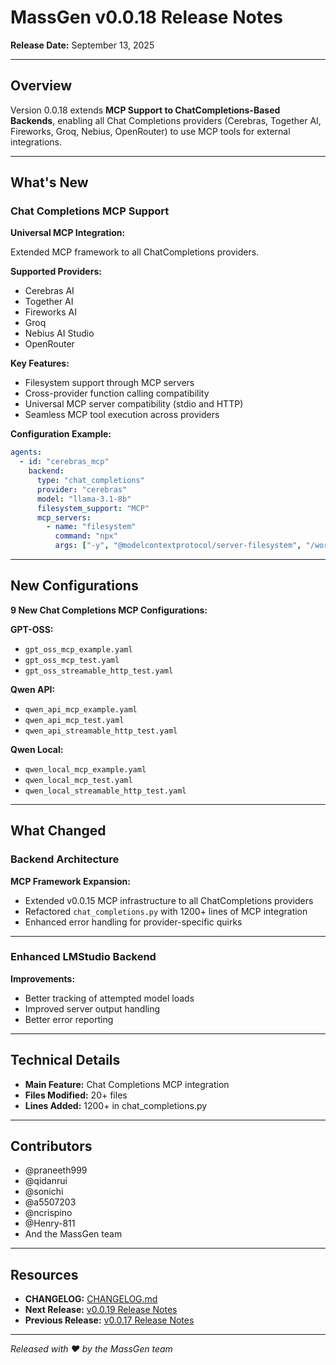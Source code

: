 # MassGen v0.0.18 Release Notes

**Release Date:** September 13, 2025

---

## Overview

Version 0.0.18 extends **MCP Support to ChatCompletions-Based Backends**, enabling all Chat Completions providers (Cerebras, Together AI, Fireworks, Groq, Nebius, OpenRouter) to use MCP tools for external integrations.

---

## What's New

### Chat Completions MCP Support

**Universal MCP Integration:**

Extended MCP framework to all ChatCompletions providers.

**Supported Providers:**
- Cerebras AI
- Together AI
- Fireworks AI
- Groq
- Nebius AI Studio
- OpenRouter

**Key Features:**
- Filesystem support through MCP servers
- Cross-provider function calling compatibility
- Universal MCP server compatibility (stdio and HTTP)
- Seamless MCP tool execution across providers

**Configuration Example:**
```yaml
agents:
  - id: "cerebras_mcp"
    backend:
      type: "chat_completions"
      provider: "cerebras"
      model: "llama-3.1-8b"
      filesystem_support: "MCP"
      mcp_servers:
        - name: "filesystem"
          command: "npx"
          args: ["-y", "@modelcontextprotocol/server-filesystem", "/workspace"]
```

---

## New Configurations

**9 New Chat Completions MCP Configurations:**

**GPT-OSS:**
- `gpt_oss_mcp_example.yaml`
- `gpt_oss_mcp_test.yaml`
- `gpt_oss_streamable_http_test.yaml`

**Qwen API:**
- `qwen_api_mcp_example.yaml`
- `qwen_api_mcp_test.yaml`
- `qwen_api_streamable_http_test.yaml`

**Qwen Local:**
- `qwen_local_mcp_example.yaml`
- `qwen_local_mcp_test.yaml`
- `qwen_local_streamable_http_test.yaml`

---

## What Changed

### Backend Architecture

**MCP Framework Expansion:**
- Extended v0.0.15 MCP infrastructure to all ChatCompletions providers
- Refactored `chat_completions.py` with 1200+ lines of MCP integration
- Enhanced error handling for provider-specific quirks

---

### Enhanced LMStudio Backend

**Improvements:**
- Better tracking of attempted model loads
- Improved server output handling
- Better error reporting

---

## Technical Details

- **Main Feature:** Chat Completions MCP integration
- **Files Modified:** 20+ files
- **Lines Added:** 1200+ in chat_completions.py

---

## Contributors

- @praneeth999
- @qidanrui
- @sonichi
- @a5507203
- @ncrispino
- @Henry-811
- And the MassGen team

---

## Resources

- **CHANGELOG:** [CHANGELOG.md](../../../CHANGELOG.md#0018---2025-09-12)
- **Next Release:** [v0.0.19 Release Notes](../v0.0.19/release-notes.md)
- **Previous Release:** [v0.0.17 Release Notes](../v0.0.17/release-notes.md)

---

*Released with ❤️ by the MassGen team*
